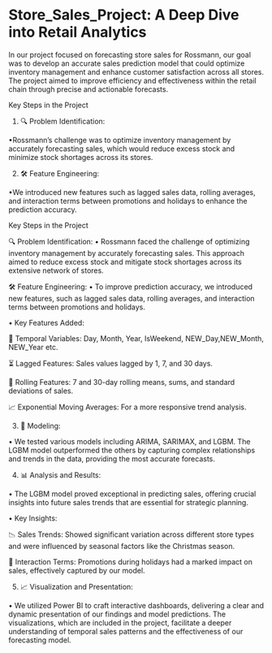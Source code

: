 # Store_Sales_Project: A Deep Dive into Retail Analytics

In our project focused on forecasting store sales for Rossmann, our goal was to develop an accurate sales prediction model that could optimize inventory management and enhance customer satisfaction across all stores. The project aimed to improve efficiency and effectiveness within the retail chain through precise and actionable forecasts.

Key Steps in the Project

1. 🔍 Problem Identification:

•Rossmann’s challenge was to optimize inventory management by accurately forecasting sales, which would reduce excess stock and minimize stock shortages across its stores.

2. 🛠️ Feature Engineering:

•We introduced new features such as lagged sales data, rolling averages, and interaction terms between promotions and holidays to enhance the prediction accuracy.

Key Steps in the Project

🔍 Problem Identification:
• Rossmann faced the challenge of optimizing inventory management by accurately forecasting sales. This approach aimed to reduce excess stock and mitigate stock shortages across its extensive network of stores.

🛠️ Feature Engineering:
• To improve prediction accuracy, we introduced new features, such as lagged sales data, rolling averages, and interaction terms between promotions and holidays.

• Key Features Added:

📅 Temporal Variables: Day, Month, Year, IsWeekend, NEW_Day,NEW_Month, NEW_Year etc.

⏳ Lagged Features: Sales values lagged by 1, 7, and 30 days.

🔄 Rolling Features: 7 and 30-day rolling means, sums, and standard deviations of sales.

📈 Exponential Moving Averages: For a more responsive trend analysis.

3. 📍 Modeling:
   
• We tested various models including ARIMA, SARIMAX, and LGBM. The LGBM model outperformed the others by capturing complex relationships and trends in the data, providing the most accurate forecasts.

4. 📊 Analysis and Results:
   
• The LGBM model proved exceptional in predicting sales, offering crucial insights into future sales trends that are essential for strategic planning.

• Key Insights:

📉 Sales Trends: Showed significant variation across different store types and were influenced by seasonal factors like the Christmas season.

📆 Interaction Terms: Promotions during holidays had a marked impact on sales, effectively captured by our model.

5. 📈 Visualization and Presentation:
   
• We utilized Power BI to craft interactive dashboards, delivering a clear and dynamic presentation of our findings and model predictions. The visualizations, which are included in the project, facilitate a deeper understanding of temporal sales patterns and the effectiveness of our forecasting model.
